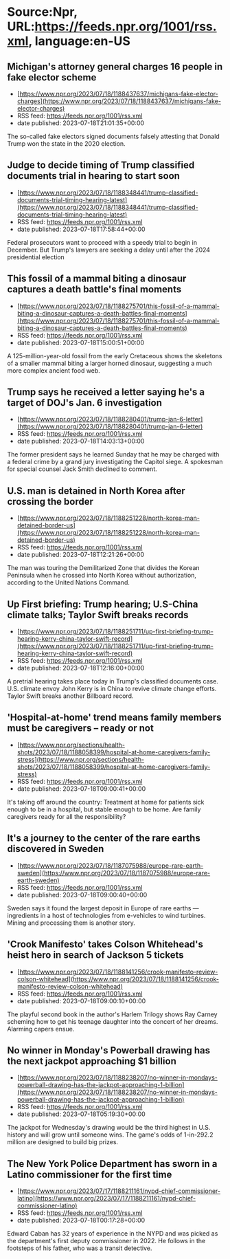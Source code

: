 # Source:Npr, URL:https://feeds.npr.org/1001/rss.xml, language:en-US

## Michigan's attorney general charges 16 people in fake elector scheme
 - [https://www.npr.org/2023/07/18/1188437637/michigans-fake-elector-charges](https://www.npr.org/2023/07/18/1188437637/michigans-fake-elector-charges)
 - RSS feed: https://feeds.npr.org/1001/rss.xml
 - date published: 2023-07-18T21:01:35+00:00

The so-called fake electors signed documents falsely attesting that Donald Trump won the state in the 2020 election.

## Judge to decide timing of Trump classified documents trial in hearing to start soon
 - [https://www.npr.org/2023/07/18/1188348441/trump-classified-documents-trial-timing-hearing-latest](https://www.npr.org/2023/07/18/1188348441/trump-classified-documents-trial-timing-hearing-latest)
 - RSS feed: https://feeds.npr.org/1001/rss.xml
 - date published: 2023-07-18T17:58:44+00:00

Federal prosecutors want to proceed with a speedy trial to begin in December. But Trump's lawyers are seeking a delay until after the 2024 presidential election

## This fossil of a mammal biting a dinosaur captures a death battle's final moments
 - [https://www.npr.org/2023/07/18/1188275701/this-fossil-of-a-mammal-biting-a-dinosaur-captures-a-death-battles-final-moments](https://www.npr.org/2023/07/18/1188275701/this-fossil-of-a-mammal-biting-a-dinosaur-captures-a-death-battles-final-moments)
 - RSS feed: https://feeds.npr.org/1001/rss.xml
 - date published: 2023-07-18T15:00:51+00:00

A 125-million-year-old fossil from the early Cretaceous shows the skeletons of a smaller mammal biting a larger horned dinosaur, suggesting a much more complex ancient food web.

## Trump says he received a letter saying he's a target of DOJ's Jan. 6 investigation
 - [https://www.npr.org/2023/07/18/1188280401/trump-jan-6-letter](https://www.npr.org/2023/07/18/1188280401/trump-jan-6-letter)
 - RSS feed: https://feeds.npr.org/1001/rss.xml
 - date published: 2023-07-18T14:03:13+00:00

The former president says he learned Sunday that he may be charged with a federal crime by a grand jury investigating the Capitol siege. A spokesman for special counsel Jack Smith declined to comment.

## U.S. man is detained in North Korea after crossing the border
 - [https://www.npr.org/2023/07/18/1188251228/north-korea-man-detained-border-us](https://www.npr.org/2023/07/18/1188251228/north-korea-man-detained-border-us)
 - RSS feed: https://feeds.npr.org/1001/rss.xml
 - date published: 2023-07-18T12:21:26+00:00

The man was touring the Demilitarized Zone that divides the Korean Peninsula when he crossed into North Korea without authorization, according to the United Nations Command.

## Up First briefing: Trump hearing; U.S-China climate talks; Taylor Swift breaks records
 - [https://www.npr.org/2023/07/18/1188251711/up-first-briefing-trump-hearing-kerry-china-taylor-swift-record](https://www.npr.org/2023/07/18/1188251711/up-first-briefing-trump-hearing-kerry-china-taylor-swift-record)
 - RSS feed: https://feeds.npr.org/1001/rss.xml
 - date published: 2023-07-18T12:16:00+00:00

A pretrial hearing takes place today in Trump's classified documents case. U.S. climate envoy John Kerry is in China to revive climate change efforts. Taylor Swift breaks another Billboard record.

## 'Hospital-at-home' trend means family members must be caregivers – ready or not
 - [https://www.npr.org/sections/health-shots/2023/07/18/1188058399/hospital-at-home-caregivers-family-stress](https://www.npr.org/sections/health-shots/2023/07/18/1188058399/hospital-at-home-caregivers-family-stress)
 - RSS feed: https://feeds.npr.org/1001/rss.xml
 - date published: 2023-07-18T09:00:41+00:00

It's taking off around the country: Treatment at home for patients sick enough to be in a hospital, but stable enough to be home. Are family caregivers ready for all the responsibility?

## It's a journey to the center of the rare earths discovered in Sweden
 - [https://www.npr.org/2023/07/18/1187075988/europe-rare-earth-sweden](https://www.npr.org/2023/07/18/1187075988/europe-rare-earth-sweden)
 - RSS feed: https://feeds.npr.org/1001/rss.xml
 - date published: 2023-07-18T09:00:40+00:00

Sweden says it found the largest deposit in Europe of rare earths — ingredients in a host of technologies from e-vehicles to wind turbines. Mining and processing them is another story.

## 'Crook Manifesto' takes Colson Whitehead's heist hero in search of Jackson 5 tickets
 - [https://www.npr.org/2023/07/18/1188141256/crook-manifesto-review-colson-whitehead](https://www.npr.org/2023/07/18/1188141256/crook-manifesto-review-colson-whitehead)
 - RSS feed: https://feeds.npr.org/1001/rss.xml
 - date published: 2023-07-18T09:00:10+00:00

The playful second book in the author's Harlem Trilogy shows Ray Carney scheming how to get his teenage daughter into the concert of her dreams. Alarming capers ensue.

## No winner in Monday's Powerball drawing has the next jackpot approaching $1 billion
 - [https://www.npr.org/2023/07/18/1188238207/no-winner-in-mondays-powerball-drawing-has-the-jackpot-approaching-1-billion](https://www.npr.org/2023/07/18/1188238207/no-winner-in-mondays-powerball-drawing-has-the-jackpot-approaching-1-billion)
 - RSS feed: https://feeds.npr.org/1001/rss.xml
 - date published: 2023-07-18T05:19:30+00:00

The jackpot for Wednesday's drawing would be the third highest in U.S. history and will grow until someone wins. The game's odds of 1-in-292.2 million are designed to build big prizes.

## The New York Police Department has sworn in a Latino commissioner for the first time
 - [https://www.npr.org/2023/07/17/1188211161/nypd-chief-commissioner-latino](https://www.npr.org/2023/07/17/1188211161/nypd-chief-commissioner-latino)
 - RSS feed: https://feeds.npr.org/1001/rss.xml
 - date published: 2023-07-18T00:17:28+00:00

Edward Caban has 32 years of experience in the NYPD and was picked as the department's first deputy commissioner in 2022. He follows in the footsteps of his father, who was a transit detective.

